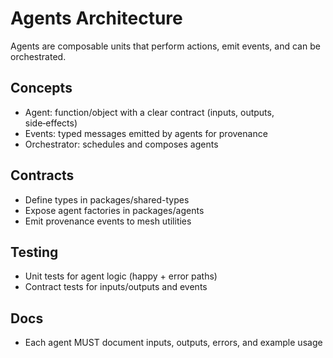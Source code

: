 # Agents Architecture

Agents are composable units that perform actions, emit events, and can be orchestrated.

## Concepts

- Agent: function/object with a clear contract (inputs, outputs, side‑effects)
- Events: typed messages emitted by agents for provenance
- Orchestrator: schedules and composes agents

## Contracts

- Define types in packages/shared-types
- Expose agent factories in packages/agents
- Emit provenance events to mesh utilities

## Testing

- Unit tests for agent logic (happy + error paths)
- Contract tests for inputs/outputs and events

## Docs

- Each agent MUST document inputs, outputs, errors, and example usage
